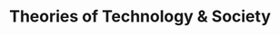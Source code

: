 ---
title: Theories of Technology & Society
num: 3
start_date: 2024-09-05
layout: default
lectures: [5, 6, 7, 8]
description: >
    <p>STS TBD</p>
---